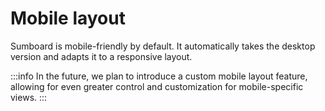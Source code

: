 # Mobile layout
Sumboard is mobile-friendly by default. It automatically takes the desktop version and adapts it to a responsive layout.

:::info
In the future, we plan to introduce a custom mobile layout feature, allowing for even greater control and customization for mobile-specific views.
:::